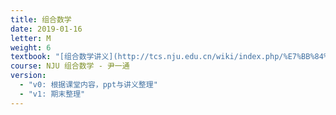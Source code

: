 ```yaml
---
title: 组合数学
date: 2019-01-16
letter: M
weight: 6
textbook: "[组合数学讲义](http://tcs.nju.edu.cn/wiki/index.php/%E7%BB%84%E5%90%88%E6%95%B0%E5%AD%A6_(Fall_2019))"
course: NJU 组合数学 - 尹一通
version:
  - "v0: 根据课堂内容，ppt与讲义整理"
  - "v1: 期末整理"
---
```

